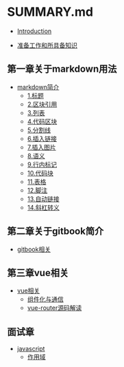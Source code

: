 <!--
 * @Author: jackson
 * @Date: 2019-08-07 16:30:17
 * @LastEditors: jackson
 * @LastEditTime: 2019-10-21 18:36:06
 -->

# SUMMARY.md

* [Introduction](README.md)
<!-- * [前言](classification/qianyan/qianyan.md) -->
* [准备工作和所具备知识](classification/zhunbeigongzuo/zhunbeigongzuo.md)

## 第一章关于markdown用法

* [markdown简介](classification/markdown/index.md)
  * [1.标题](classification/markdown/标题.md)
  * [2.区块引用](classification/markdown/引用.md)
  * [3.列表](classification/markdown/列表.md)
  * [4.代码区块](classification/markdown/代码区块.md)
  * [5.分割线](classification/markdown/分割线.md)
  * [6.插入链接](classification/markdown/插入链接.md)
  * [7.插入图片](classification/markdown/插入图片.md)
  * [8.语义](classification/markdown/语义.md)
  * [9.行内标记](classification/markdown/行内标记.md)
  * [10.代码块](classification/markdown/代码块.md)
  * [11.表格](classification/markdown/表格.md)
  * [12.脚注](classification/markdown/脚注.md)
  * [13.自动链接](classification/markdown/自动链接.md)
  * [14.斜杠转义](classification/markdown/斜杠转义.md)
  <!-- * [15.时序图](classification/markdown/时序图.md) -->
  <!-- * [16.流程图](classification/markdown/流程图.md) -->

## 第二章关于gitbook简介

* [gitbook相关](classification/gitbook/index.md)

## 第三章vue相关

* [vue相关](classification/vue/index.md)
  * [组件化与通信](classification/vue/组件化与通信.md)
  * [vue-router源码解读](classification/vue/vue-router源码解读.md)

## 面试章

* [javascript](classification/javascript/index.md)
  * [作用域](classification/javascript/Scope.md)

<!-- 
## 第三章关于git简单用法（目前仅限用于简单的gitbook书籍提交）

## 第五章关于typescript

## 第六章关于Vue用法以及源码

## 第七章关于react用法以及源码

## 第八章关于webpack用法以及源码

## 第九章关于设计模式

## 第十章关于数据结构以及算法

## 第十一章关于函数式编程

## 第十二章关于dom编程艺术

## 第十三章关于css

## 第十四章关于html5新特性

## 第十五章关于性能优化

## 第十六章关于web安全

## 第十七章关于面试题总结 -->
